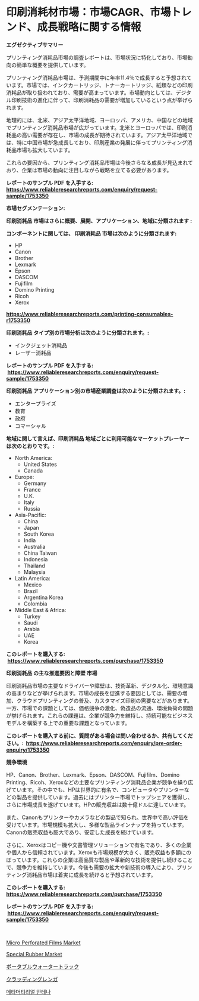 <p><h1>印刷消耗材市場：市場CAGR、市場トレンド、成長戦略に関する情報</h1></p><p><strong>エグゼクティブサマリー</strong></p>
<p><p>プリンティング消耗品市場の調査レポートは、市場状況に特化しており、市場動向の簡単な概要を提供しています。 </p><p>プリンティング消耗品市場は、予測期間中に年率11.4％で成長すると予想されています。市場では、インクカートリッジ、トナーカートリッジ、紙類などの印刷消耗品が取り扱われており、需要が高まっています。市場動向としては、デジタル印刷技術の進化に伴って、印刷消耗品の需要が増加しているという点が挙げられます。</p><p>地理的には、北米、アジア太平洋地域、ヨーロッパ、アメリカ、中国などの地域でプリンティング消耗品市場が広がっています。北米とヨーロッパでは、印刷消耗品の高い需要が存在し、市場の成長が期待されています。アジア太平洋地域では、特に中国市場が急成長しており、印刷産業の発展に伴ってプリンティング消耗品市場も拡大しています。</p><p>これらの要因から、プリンティング消耗品市場は今後さらなる成長が見込まれており、企業は市場の動向に注目しながら戦略を立てる必要があります。</p></p>
<p><strong>レポートのサンプル PDF を入手する: <a href="https://www.reliableresearchreports.com/enquiry/request-sample/1753350">https://www.reliableresearchreports.com/enquiry/request-sample/1753350</a></strong></p>
<p><strong>市場セグメンテーション:</strong></p>
<p><strong> 印刷消耗品 市場はさらに概要、展開、アプリケーション、地域に分類されます :</strong></p>
<p><strong>コンポーネントに関しては、 印刷消耗品 市場は次のように分類されます: &nbsp;</strong></p>
<p><ul><li>HP</li><li>Canon</li><li>Brother</li><li>Lexmark</li><li>Epson</li><li>DASCOM</li><li>Fujifilm</li><li>Domino Printing</li><li>Ricoh</li><li>Xerox</li></ul></p>
<p><strong><a href="https://www.reliableresearchreports.com/printing-consumables-r1753350">https://www.reliableresearchreports.com/printing-consumables-r1753350</a></strong></p>
<p><strong> 印刷消耗品 タイプ別の市場分析は次のように分類されます。:</strong></p>
<p><ul><li>インクジェット消耗品</li><li>レーザー消耗品</li></ul></p>
<p><strong>レポートのサンプル PDF を入手する: &nbsp;<a href="https://www.reliableresearchreports.com/enquiry/request-sample/1753350">https://www.reliableresearchreports.com/enquiry/request-sample/1753350</a></strong></p>
<p><strong> 印刷消耗品 アプリケーション別の市場産業調査は次のように分類されます。:</strong></p>
<p><ul><li>エンタープライズ</li><li>教育</li><li>政府</li><li>コマーシャル</li></ul></p>
<p><strong>地域に関して言えば、印刷消耗品 地域ごとに利用可能なマーケットプレーヤーは次のとおりです。:</strong></p>
<p><ul>
    <li>
        North America:
        <ul>
            <li>United States</li>
            <li>Canada</li>
        </ul>
    </li>
    <li>
        Europe:
        <ul>
            <li>Germany</li>
            <li>France</li>
            <li>U.K.</li>
            <li>Italy</li>
            <li>Russia</li>
        </ul>
    </li>
    <li>
        Asia-Pacific:
        <ul>
            <li>China</li>
            <li>Japan</li>
            <li>South Korea</li>
            <li>India</li>
            <li>Australia</li>
            <li>China Taiwan</li>
            <li>Indonesia</li>
            <li>Thailand</li>
            <li>Malaysia</li>
        </ul>
    </li>
    <li>
        Latin America:
        <ul>
            <li>Mexico</li>
            <li>Brazil</li>
            <li>Argentina Korea</li>
            <li>Colombia</li>
        </ul>
    </li>
    <li>
        Middle East & Africa:
        <ul>
            <li>Turkey</li>
            <li>Saudi</li>
            <li>Arabia</li>
            <li>UAE</li>
            <li>Korea</li>
        </ul>
    </li>
    </ul></p>
<p><strong>このレポートを購入する: &nbsp;<a href="https://www.reliableresearchreports.com/purchase/1753350">https://www.reliableresearchreports.com/purchase/1753350</a></strong></p>
<p><strong>印刷消耗品 の主な推進要因と障壁 市場</strong></p>
<p><p>印刷消耗品市場の主要なドライバーや障壁は、技術革新、デジタル化、環境意識の高まりなどが挙げられます。市場の成長を促進する要因としては、需要の増加、クラウドプリンティングの普及、カスタマイズ印刷の需要などがあります。一方、市場での課題としては、価格競争の激化、偽造品の流通、環境負荷の問題が挙げられます。これらの課題は、企業が競争力を維持し、持続可能なビジネスモデルを構築する上での重要な課題となっています。</p></p>
<p><strong>このレポートを購入する前に、質問がある場合は問い合わせるか、共有してください。:&nbsp; <a href="https://www.reliableresearchreports.com/enquiry/pre-order-enquiry/1753350">https://www.reliableresearchreports.com/enquiry/pre-order-enquiry/1753350</a></strong></p>
<p><strong>競争環境</strong></p>
<p><p>HP、Canon、Brother、Lexmark、Epson、DASCOM、Fujifilm、Domino Printing、Ricoh、Xeroxなどの主要なプリンティング消耗品企業が競争を繰り広げています。その中でも、HPは世界的に有名で、コンピュータやプリンターなどの製品を提供しています。過去にはプリンター市場でトップシェアを獲得し、さらに市場成長を遂げています。HPの販売収益は数十億ドルに達しています。</p><p>また、Canonもプリンターやカメラなどの製品で知られ、世界中で高い評価を受けています。市場規模も拡大し、多様な製品ラインナップを持っています。Canonの販売収益も膨大であり、安定した成長を続けています。</p><p>さらに、Xeroxはコピー機や文書管理ソリューションで有名であり、多くの企業や個人から信頼されています。Xeroxも市場規模が大きく、販売収益も多額にのぼっています。これらの企業は高品質な製品や革新的な技術を提供し続けることで、競争力を維持しています。今後も需要の拡大や新技術の導入により、プリンティング消耗品市場は着実に成長を続けると予想されています。</p></p>
<p><strong>このレポートを購入する: &nbsp; <a href="https://www.reliableresearchreports.com/purchase/1753350">https://www.reliableresearchreports.com/purchase/1753350</a></strong></p>
<p><strong>レポートのサンプル PDF を入手する: &nbsp;<a href="https://www.reliableresearchreports.com/enquiry/request-sample/1753350">https://www.reliableresearchreports.com/enquiry/request-sample/1753350</a></strong><strong></strong></p>
<p>&nbsp;</p>
<p><p><a href="https://www.linkedin.com/pulse/micro-perforated-films-market-size-growth-segmentation-regional-0b7pe?trackingId=7JYsoMcSlN3Dzxw3W%2BD0cA%3D%3D">Micro Perforated Films Market</a></p><p><a href="https://www.linkedin.com/pulse/special-rubber-market-size-share-amp-trends-analysis-report-ukjme?trackingId=dl3mznTjwS4w138RnWuYiA%3D%3D">Special Rubber Market</a></p><p><a href="https://medium.com/@jewelardner5656/%E3%83%9D%E3%83%BC%E3%82%BF%E3%83%96%E3%83%AB%E6%B0%B4%E3%82%BF%E3%83%B3%E3%82%AF%E8%BB%8A%E5%B8%82%E5%A0%B4%E8%A6%8F%E6%A8%A1-cagr-%E3%83%88%E3%83%AC%E3%83%B3%E3%83%892024-2030-9a4e03d7bfb4">ポータブルウォータートラック</a></p><p><a href="https://medium.com/@aidalakin1973/%E3%82%AF%E3%83%A9%E3%83%83%E3%83%87%E3%82%A3%E3%83%B3%E3%82%B0%E3%83%96%E3%83%AA%E3%83%83%E3%82%AF%E5%B8%82%E5%A0%B4%E3%81%AE%E8%A6%8F%E6%A8%A1-cagr-%E3%83%88%E3%83%AC%E3%83%B3%E3%83%892024%E5%B9%B4-2030%E5%B9%B4-e7d74f2d47e7">クラッディングレンガ</a></p><p><a href="https://medium.com/@snake68678/%EB%A9%94%ED%83%80%EB%AC%BC%EC%A7%88-%EC%95%88%ED%85%8C%EB%82%98-%EC%8B%9C%EC%9E%A5-%EA%B7%9C%EB%AA%A8-cagr-%ED%8A%B8%EB%A0%8C%EB%93%9C-2024-2030-ba26608f2599">메타머티리얼 안테나</a></p></p>
